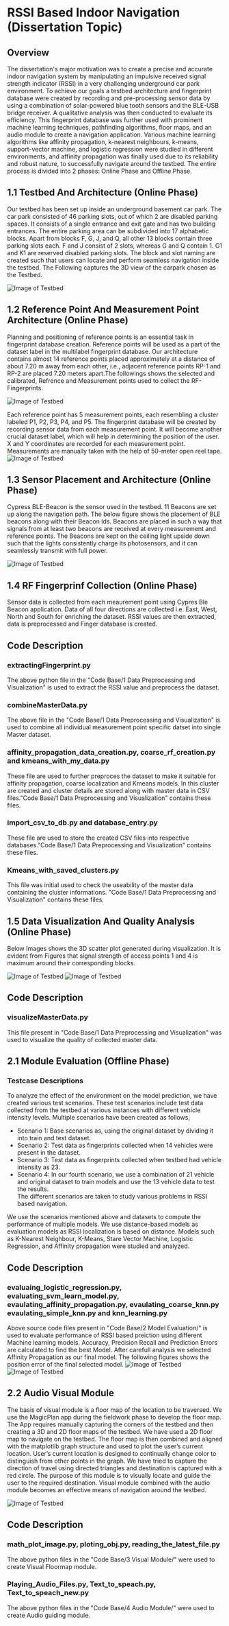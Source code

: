 # RSSI Based Indoor Navigation (Dissertation Topic)
<h2 id="overview">Overview</h2>

The dissertation's major motivation was to create a precise and accurate indoor navigation system by manipulating an impulsive received signal strength indicator (RSSI)
in a very challenging underground car park environment. To achieve our goals a testbed architecture and fingerprint database were created by recording and pre-processing sensor data by using a combination of solar-powered blue tooth sensors and the BLE-USB bridge receiver. A qualitative analysis was then conducted to evaluate its efficiency. This fingerprint database was further used with prominent machine learning techniques, pathfinding algorithms, floor maps, and an audio module to create a navigation application. Various machine learning algorithms like affinity propagation, k-nearest neighbours, k-means, support-vector machine, and logistic regression were studied in different environments, and affinity propagation was finally used due to its reliability and robust nature, to successfully navigate around the testbed. The entire process is divided into 2 phases: Online Phase and Offline Phase. 



<h2 id="test_bed_architecture">1.1 Testbed And Architecture (Online Phase)</h2>
Our testbed has been set up inside an underground basement car park. The car park consisted of 46 parking slots, out of which 2 are disabled parking spaces. It consists of a single entrance and exit gate and has two building entrances. The entire parking area can be subdivided into 17 alphabetic blocks. Apart from blocks F, G, J, and Q, all other 13 blocks contain three parking slots each. F and J consist of 2 slots, whereas G and Q contain 1. G1 and K1 are reserved disabled parking slots. The block and slot naming are created such that users can locate and perform seamless navigation inside the testbed. The Following captures the 3D view of the carpark chosen as the Testbed.

![Image of Testbed](https://github.com/bejoyjose1993/Indoor-Navigation/blob/master/Images/Block_exp-1.png)


<h2 id="test_bed_architecture">1.2 Reference Point And Measurement Point Architecture (Online Phase)</h2>
Planning and positioning of reference points is an essential task in fingerprint database creation. Reference points will be used as a part of the dataset label in the multilabel fingerprint database. Our architecture contains almost 14 reference points placed approximately at a distance of about 7.20 m away from each other, i.e., adjacent reference points RP-1 and RP-2 are placed 7.20 meters apart.The followings shows the selected and calibrated, Refrence and Measurement points used to collect the RF-Fingerprints.

![Image of Testbed](https://github.com/bejoyjose1993/Indoor-Navigation/blob/master/Images/Reference%20Points-2.png)


Each reference point has 5 measurement points, each resembling a cluster labeled P1, P2, P3, P4, and P5. The fingerprint database will be created by recording sensor data from each measurement point. It will become another crucial dataset label, which will help in determining the position of the user. X and Y coordinates are recorded for each measurement point. Measurements are manually taken with the help of 50-meter open reel tape. 
![Image of Testbed](https://github.com/bejoyjose1993/Indoor-Navigation/blob/master/Images/Messurement_Points_Data-2.png)



<h2 id="test_bed_architecture">1.3 Sensor Placement and Architecture (Online Phase)</h2>
Cypress BLE-Beacon is the sensor used in the testbed. 11 Beacons are set up along the navigation path. The below figure shows the placement of BLE beacons along with their Beacon Ids. Beacons are placed in such a way that signals from at least two beacons are received at every measurement and reference points. The Beacons are kept on the ceiling light upside down such that the lights consistently charge its photosensors, and it can seamlessly transmit with full power.

![Image of Testbed](https://github.com/bejoyjose1993/Indoor-Navigation/blob/master/Images/Sensor_location_ID.png)

<h2 id="test_bed_architecture">1.4 RF Fingerprinf Collection (Online Phase)</h2>
Sensor data is collected from each meaurement point using Cypres Ble Beacon application. Data of all four directions are collected i.e. East, West, North and South for enriching the dataset. RSSI values are then extracted, data is preprocessed and Finger database is created. 

## Code Description
### extractingFingerprint.py 
The above python file in the "Code Base/1 Data Preprocessing and Visualization" is used to extract the RSSI value and preprocess the dataset.

### combineMasterData.py  
The above file in the "Code Base/1 Data Preprocessing and Visualization" is used to combine all individual measurement point specific datset into single Master dataset.

### affinity_propagation_data_creation.py, coarse_rf_creation.py and kmeans_with_my_data.py 
These file are used to further preproces the dataset to make it suitable for affinity propagation, coarse localization and Kmeans models. In this cluster are created and cluster
details are stored along with master data in CSV files."Code Base/1 Data Preprocessing and Visualization" contains these files.

### import_csv_to_db.py  and database_entry.py 
These file are used to store the created CSV files into respective databases."Code Base/1 Data Preprocessing and Visualization" contains these files.

### Kmeans_with_saved_clusters.py  
This file was initial used to check the useability of the master data containing the cluster informations. "Code Base/1 Data Preprocessing and Visualization" contains these files.


<h2 id="test_bed_architecture">1.5 Data Visualization And Quality Analysis (Online Phase)</h2>

Below Images shows the 3D scatter plot generated during visualization. It is evident from Figures that signal strength of access points 1 and 4 is maximum around their corresponding blocks.

![Image of Testbed](https://github.com/bejoyjose1993/Indoor-Navigation/blob/master/Images/AP-1_Signal_Strength.png)
![Image of Testbed](https://github.com/bejoyjose1993/Indoor-Navigation/blob/master/Images/AP-4_Signal_Strength.png)


## Code Description
### visualizeMasterData.py  
This file present in "Code Base/1 Data Preprocessing and Visualization" was used to visualize the quality of collected master data.



<h2 id="test_bed_architecture">2.1 Module Evaluation (Offline Phase)</h2>

### Testcase Descriptions
 To analyze the effect of the environment on the model prediction, we have created various test scenarios. These test scenarios include test data collected from the testbed at various instances with different vehicle intensity levels.
Multiple scenarios have been created as follows, 
*	Scenario 1: Base scenarios as, using the original dataset by dividing it into train and test dataset.
* Scenario 2: Test data as fingerprints collected when 14 vehicles were present in the dataset.
*	Scenario 3: Test data as fingerprints collected when testbed had vehicle intensity as 23. 
*	Scenario 4: In our fourth scenario, we use a combination of 21 vehicle and original dataset to train models and use the 13 vehicle data to test the results.  
The different scenarios are taken to study various problems in RSSI based navigation.

We use the scenarios mentioned above and datasets to compute the performance of multiple models. We use distance-based models as evaluation models as RSSI localization is based on distance. Models such as K-Nearest Neighbour, K-Means, Stare Vector Machine, Logistic Regression, and Affinity propagation were studied and analyzed.

## Code Description
### evaluaing_logistic_regression.py, evaluating_svm_learn_model.py, evaulating_affinity_propagation.py, evaulating_coarse_knn.py evaulating_simple_knn.py and knn_learning.py
Above source code files present in "Code Base/2 Model Evaluation/" is used to evaluate performance of RSSI based preiction using different Machine learning models.
Accuracy, Precision Recall and Prediction Errors are calculated to find the best Model.
After carefull analysis we selected Affinity Propagation as our final model. The following figures shows the position error of the final selected model.
![Image of Testbed](https://github.com/bejoyjose1993/Indoor-Navigation/blob/master/Images/positioning_error_for_xaxis.png)
![Image of Testbed](https://github.com/bejoyjose1993/Indoor-Navigation/blob/master/Images/y_axis_Scenario_1.png)



<h2 id="test_bed_architecture">2.2 Audio Visual Module</h2>
The basis of visual module is a floor map of the location to be traversed. We use the MagicPlan app during the fieldwork phase to develop the floor map. The App requires manually capturing the corners of the testbed and then creating a 3D and 2D floor maps of the testbed. We have used a 2D floor map to navigate on the testbed. The floor map is then combined and aligned with the matplotlib graph structure and used to plot the user’s current location. User’s current location is designed to continually change color to distinguish from other points in the graph. We have tried to capture the direction of travel using directed triangles and destination is captured with a red circle. The purpose of this module is to visually locate and guide the user to the required destination. Visual module combined with the audio module becomes an effective means of navigation around the testbed.

![Image of Testbed](https://github.com/bejoyjose1993/Indoor-Navigation/blob/master/Images/Nav_using_corase_KNN.png)

## Code Description
### math_plot_image.py, ploting_obj.py, reading_the_latest_file.py 
The above python files in the "Code Base/3 Visual Module/" were used to create Visual Floormap module.

### Playing_Audio_Files.py, Text_to_speach.py, Text_to_speach_new.py 
The above python files in the "Code Base/4 Audio Module/" were used to create Audio guiding module.
